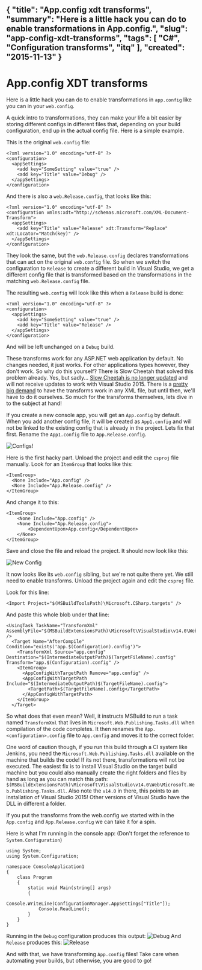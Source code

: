 {
    "title": "App.config xdt transforms",
    "summary": "Here is a little hack you can do to enable transformations in App.config.",
    "slug": "app-config-xdt-transforms",
    "tags": [
        "C#",
        "Configuration transforms",
        "itq"
    ],
    "created": "2015-11-13"
}
---
# App.config XDT transforms

Here is a little hack you can do to enable transformations in `app.config` like you can in your `web.config`.

A quick intro to transformations, they can make your life a bit easier by storing different configs in different files that, depending on your build configuration, end up in the actual config file. Here is a simple example.

This is the original `web.config` file:

	<?xml version="1.0" encoding="utf-8" ?>
	<configuration>
	  <appSettings>
		<add key="SomeSetting" value="true" />
		<add key="Title" value="Debug" />
	  </appSettings>
	</configuration>

And there is also a `web.Release.config`, that looks like this:

	<?xml version="1.0" encoding="utf-8" ?>
	<configuration xmlns:xdt="http://schemas.microsoft.com/XML-Document-Transform">
	  <appSettings>
		<add key="Title" value="Release" xdt:Transform="Replace" xdt:Locator="Match(key)" />
	  </appSettings>
	</configuration>

They look the same, but the `web.Release.config` declares transformations that can act on the original `web.config` file. So when we switch the configuration to `Release` to create a different build in Visual Studio, we get a different config file that is transformed based on the transformations in the matching `web.Release.config` file.

The resulting `web.config` will look like this when a `Release` build is done:

	<?xml version="1.0" encoding="utf-8" ?>
	<configuration>
	  <appSettings>
		<add key="SomeSetting" value="true" />
		<add key="Title" value="Release" />
	  </appSettings>
	</configuration>

And will be left unchanged on a `Debug` build. 

These transforms work for any ASP.NET web application by default. No changes needed, it just works. For other applications types however, they don't work. So why do this yourself? There is Slow Cheetah that solved this problem already. Yes, but sadly... [Slow Cheetah is no longer updated](https://github.com/sayedihashimi/slow-cheetah/issues/158) and will not receive updates to work with Visual Studio 2015. There is a [pretty big demand](http://visualstudio.uservoice.com/forums/121579-visual-studio/suggestions/2043217-support-web-config-style-transforms-on-any-file-in) to have the transforms work in any XML file, but until then, we'll have to do it ourselves. So much for the transforms themselves, lets dive in to the subject at hand!

If you create a new console app, you will get an `App.config` by default. When you add another config file, it will be created as `App1.config` and will not be linked to the existing config that is already in the project. Lets fix that first. Rename the `App1.config` file to `App.Release.config`.

![Configs!](/content/app-config-xdt-transforms/web-1.png)

Here is the first hacky part. Unload the project and edit the `csproj` file manually. Look for an `ItemGroup` that looks like this:

    <ItemGroup>
      <None Include="App.config" />
      <None Include="App.Release.config" />
    </ItemGroup>

And change it to this:

	<ItemGroup>
		<None Include="App.config" />
		<None Include="App.Release.config">
			<DependentUpon>App.config</DependentUpon>
		</None>
	</ItemGroup>

Save and close the file and reload the project. It should now look like this:

![New Config](/content/app-config-xdt-transforms/web1.png)

It now looks like its `web.config` sibling, but we're not quite there yet. We still need to enable transforms. Unload the project again and edit the `csproj` file.

Look for this line:

    <Import Project="$(MSBuildToolsPath)\Microsoft.CSharp.targets" />

And paste this whole blob under that line:

	<UsingTask TaskName="TransformXml" AssemblyFile="$(MSBuildExtensionsPath)\Microsoft\VisualStudio\v14.0\Web\Microsoft.Web.Publishing.Tasks.dll" />
	  <Target Name="AfterCompile" Condition="exists('app.$(Configuration).config')">
		<TransformXml Source="app.config" Destination="$(IntermediateOutputPath)$(TargetFileName).config" Transform="app.$(Configuration).config" />
		<ItemGroup>
		  <AppConfigWithTargetPath Remove="app.config" />
		  <AppConfigWithTargetPath Include="$(IntermediateOutputPath)$(TargetFileName).config">
			<TargetPath>$(TargetFileName).config</TargetPath>
		  </AppConfigWithTargetPath>
		</ItemGroup>
	  </Target>

So what does that even mean? Well, it instructs MSBuild to run a task named `TransformXml` that lives in `Microsoft.Web.Publishing.Tasks.dll` when compilation of the code completes. It then renames the `App.<configuration>.config` file to `App.config` and moves it to the correct folder.

One word of caution though, if you run this build through a CI system like Jenkins, you need the `Microsoft.Web.Publishing.Tasks.dll` available on the machine that builds the code! If its not there, transformations will not be executed. The easiest fix is to install Visual Studio on the target build machine but you could also manually create the right folders and files by hand as long as you can match this path: `$(MSBuildExtensionsPath)\Microsoft\VisualStudio\v14.0\Web\Microsoft.Web.Publishing.Tasks.dll`. Also note the `v14.0` in there, this points to an installation of Visual Studio 2015! Other versions of Visual Studio have the DLL in different a folder.

If you put the transforms from the web.config we started with in the `App.config` and `App.Release.config` we can take it for a spin.

Here is what I'm running in the console app: (Don't forget the reference to `System.Configuration`)

	using System;
	using System.Configuration;

	namespace ConsoleApplication1
	{
		class Program
		{
			static void Main(string[] args)
			{
				Console.WriteLine(ConfigurationManager.AppSettings["Title"]);
				Console.ReadLine();
			}
		}
	}

Running in the `Debug` configuration produces this output:
![Debug](/content/app-config-xdt-transforms/debug.png)
And `Release` produces this:
![Release](/content/app-config-xdt-transforms/release.png)

And with that, we have transforming `App.config` files! Take care when automating your builds, but otherwise, you are good to go!
